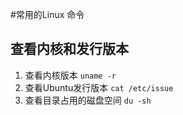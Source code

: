 #常用的Linux 命令

## 查看内核和发行版本
1. 查看内核版本 `uname -r`
2. 查看Ubuntu发行版本 `cat /etc/issue`
3. 查看目录占用的磁盘空间 `du -sh`
